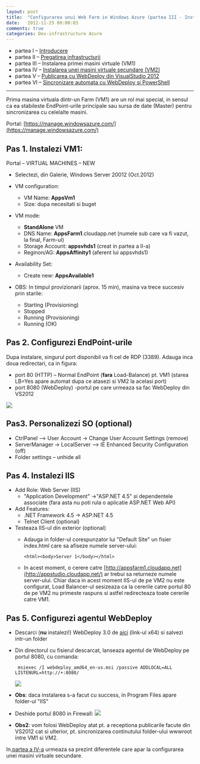 ```yaml
---
layout: post
title:  "Configurarea unui Web Farm in Windows Azure (partea III - Instalarea primei VM)"
date:   2012-11-25 00:00:03
comments: true
categories: Dev-infrastructure Azure
---
```


- partea I – [Introducere](http://lucian.maran.ro/2012/11/25/configurarea-unui-web-farm-in-windows-azure-partea-i-introducere/)
- partea II – [Pregatirea infrastructurii](http://lucian.maran.ro/2012/11/25/configurarea-unui-web-farm-in-windows-azure-partea-ii-pregatirea-infrastructurii/)
- partea III – Instalarea primei masini virtuale (VM1)
- partea IV – [Instalarea unei masini virtuale secundare (VM2)](http://lucian.maran.ro/2012/11/25/configurarea-unui-web-farm-in-windows-azure-partea-iv-instalarea-unei-masini-virtuale-secundare/)
- partea V – [Publicarea cu WebDeploy din VisualStudio 2012](http://lucian.maran.ro/2012/11/26/configurarea-unui-web-farm-in-windows-azure-partea-v-publicarea-cu-webdeploy-din-visualstudio-2012/)
- partea VI – [Sincronizare automata cu WebDeploy si PowerShell](http://lucian.maran.ro/2012/11/26/configurarea-unui-web-farm-in-windows-azure-partea-vi-sincronizarea-automata-cu-webdeploy-si-powershell/)

----------

Prima masina virtuala dintr-un Farm (VM1) are un rol mai special, in sensul ca ea stabileste EndPoint-urile principale sau sursa de date (Master) pentru sincronizarea cu celelalte masini.

Portal: [https://manage.windowsazure.com/](https://manage.windowsazure.com/)

## Pas 1. Instalezi VM1: ##

Portal – VIRTUAL MACHINES – NEW

- Selectezi, din Galerie, Windows Server 20012 (Oct.2012)
- VM configuration:
	- VM Name: **AppsVm1**
	- Size: dupa necesitati si buget
- VM mode:
	- **StandAlone** VM
	- DNS Name: **AppsFarm1**.cloudapp.net (numele sub care va fi vazut, la final, Farm-ul)
	- Storage Account: **appsvhds1** (creat in partea a II-a)
	- Reginon/AG: **AppsAffinity1** (aferent lui appsvhds1)
- Availability Set:
	- Create new: **AppsAvailable1**

- OBS: In timpul provizionarii (aprox. 15 min), masina va trece succesiv prin starile:
	- Starting (Provisioning)
	- Stopped
	- Running (Provisioning)
	- Running (OK)

## Pas 2. Configurezi EndPoint-urile ##

Dupa instalare, singurul port disponibil va fi cel de RDP (3389). Adauga inca doua redirectari, ca in figura:

- port 80 (HTTP) – Normal EndPoint (**fara** Load-Balance) pt. VM1 (starea LB=Yes apare automat dupa ce atasezi si VM2 la acelasi port)
- port 8080 (WebDeploy) -portul pe care urmeaza sa fac WebDeploy din VS2012

![](https://dl.dropboxusercontent.com/u/43065769/blog/images/2012/AzureVM1EndPoint.png)

## Pas3. Personalizezi SO (optional) ##

- CtrlPanel –> User Account -> Change User Account Settings (remove)
- ServerManager -> LocalServer –> IE Enhanced Security Configuration (off)
- Folder settings – unhide all

## Pas 4. Instalezi IIS ##

- Add Role: Web Server (IIS)
	- "Application Development" ->"ASP.NET 4.5"  si dependentele associate (fara asta nu poti rula o aplicatie ASP.NET Web API)
- Add Features:
	- .NET Framework 4.5 -> ASP.NET 4.5
	- Telnet Client (optional)
- Testeaza IIS-ul din exterior (optional)
	- Adauga in folder-ul corespunzator lui "Default Site" un fisier index.html  care sa afiseze numele server-ului:

  		`<html><body>Server 1</body></html>`

	- In acest moment, o cerere catre [http://appsfarm1.cloudapp.net](http://appstudio.cloudapp.net/) ar trebui sa returneze numele server-ului. Chiar daca in acest moment IIS-ul de pe VM2 nu este configurat, Load Balancer-ul sesizeaza ca la cererile catre portul 80 de pe VM2 nu primeste raspuns si astfel redirecteaza toate cererile catre VM1.

## Pas 5. Configurezi agentul WebDeploy ##

- Descarci (**nu** instalezi!) WebDeploy 3.0 de [aici](http://www.iis.net/downloads/microsoft/web-deploy) (link-ul x64) si salvezi intr-un folder
- Din directorul cu fisierul descarcat, lanseaza agentul de WebDeploy pe portul 8080, cu comanda:

   ` msiexec /I webdeploy_amd64_en-us.msi /passive ADDLOCAL=ALL LISTENURL=http://+:8080/`

	![](https://dl.dropboxusercontent.com/u/43065769/blog/images/2012/InstallWebDeploy.png)
- **Obs**: daca instalarea s-a facut cu success, in Program Files apare folder-ul "IIS"
- Deshide portul 8080 in Firewall:
	![](https://dl.dropboxusercontent.com/u/43065769/blog/images/2012/FirewallOpenWebDeploy.png)

- **Obs2**: vom folosi WebDeploy atat pt. a receptiona publicarile facute din VS2012 cat si ulterior, pt. sincronizarea continutului folder-ului wwwroot intre VM1 si VM2.

In[ partea a IV-a](http://lucian.maran.ro/2012/11/25/configurarea-unui-web-farm-in-windows-azure-partea-iv-instalarea-unei-masini-virtuale-secundare/) urmeaza sa prezint diferentele care apar la configurarea unei masini virtuale secundare.